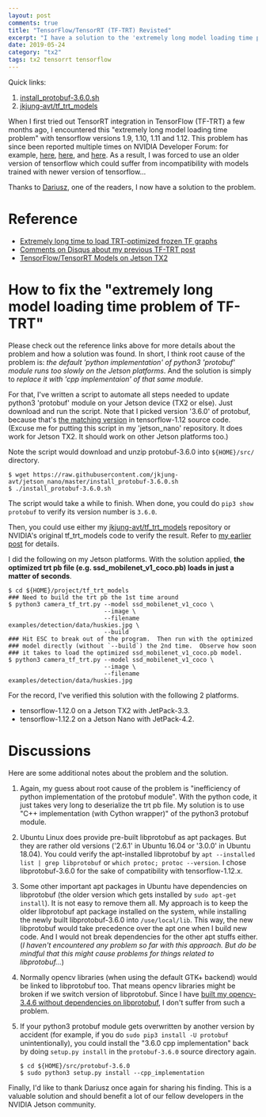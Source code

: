 ```yaml
---
layout: post
comments: true
title: "TensorFlow/TensorRT (TF-TRT) Revisted"
excerpt: "I have a solution to the 'extremely long model loading time problem' of TF-TRT now!"
date: 2019-05-24
category: "tx2"
tags: tx2 tensorrt tensorflow
---
```


Quick links:
1. [install_protobuf-3.6.0.sh](https://github.com/jkjung-avt/jetson_nano/blob/master/install_protobuf-3.6.0.sh)
2. [jkjung-avt/tf_trt_models](https://github.com/jkjung-avt/tf_trt_models)

When I first tried out TensorRT integration in TensorFlow (TF-TRT) a few months ago, I encountered this "extremely long model loading time problem" with tensorflow versions 1.9, 1.10, 1.11 and 1.12.  This problem has since been reported multiple times on NVIDIA Developer Forum: for example, [here](https://devtalk.nvidia.com/default/topic/1037019/jetson-tx2/tensorflow-object-detection-and-image-classification-accelerated-for-nvidia-jetson/post/5281960/#5281960), [here](https://devtalk.nvidia.com/default/topic/1046492/tensorrt/extremely-long-time-to-load-trt-optimized-frozen-tf-graphs/), and [here](https://devtalk.nvidia.com/default/topic/1051546/optimizing-tf-trt-load-time/).  As a result, I was forced to use an older version of tensorflow which could suffer from incompatibility with models trained with newer version of tensorflow...

Thanks to [Dariusz](https://jkjung-avt.github.io/tf-trt-models/#comment-4290171498), one of the readers, I now have a solution to the problem.

# Reference

* [Extremely long time to load TRT-optimized frozen TF graphs](https://devtalk.nvidia.com/default/topic/1046492/tensorrt/extremely-long-time-to-load-trt-optimized-frozen-tf-graphs/)
* [Comments on Disqus about my previous TF-TRT post](https://jkjung-avt.github.io/tf-trt-models/#comment-4290171498)
* [TensorFlow/TensorRT Models on Jetson TX2](https://jkjung-avt.github.io/tf-trt-models/)

# How to fix the "extremely long model loading time problem of TF-TRT"

Please check out the reference links above for more details about the problem and how a solution was found.  In short, I think root cause of the problem is: *the default 'python implementation' of python3 'protobuf' module runs too slowly on the Jetson platforms*.  And the solution is simply to *replace it with 'cpp implementaion' of that same module*.

For that, I've written a script to automate all steps needed to update python3 'protobuf' module on your Jetson device (TX2 or else).  Just download and run the script.  Note that I picked version '3.6.0' of protobuf, because that's [the matching version](https://github.com/tensorflow/tensorflow/blob/r1.12/tensorflow/workspace.bzl#L383) in tensorflow-1.12 source code.  (Excuse me for putting this script in my 'jetson_nano' repository.  It does work for Jetson TX2.  It should work on other Jetson platforms too.)

Note the script would download and unzip protobuf-3.6.0 into `${HOME}/src/` directory.

```shell
$ wget https://raw.githubusercontent.com/jkjung-avt/jetson_nano/master/install_protobuf-3.6.0.sh
$ ./install_protobuf-3.6.0.sh
```

The script would take a while to finish.  When done, you could do `pip3 show protobuf` to verify its version number is `3.6.0`.

Then, you could use either my [jkjung-avt/tf_trt_models](https://github.com/jkjung-avt/tf_trt_models) repository or NVIDIA's original tf_trt_models code to verify the result.  Refer to [my earlier post](https://jkjung-avt.github.io/tf-trt-models/) for details.

I did the following on my Jetson platforms.  With the solution applied, **the optimized trt pb file (e.g. ssd_mobilenet_v1_coco.pb) loads in just a matter of seconds**.

```shell
$ cd ${HOME}/project/tf_trt_models
### Need to build the trt pb the 1st time around
$ python3 camera_tf_trt.py --model ssd_mobilenet_v1_coco \
                           --image \
                           --filename examples/detection/data/huskies.jpg \
                           --build
### Hit ESC to break out of the program.  Then run with the optimized
### model directly (without `--build`) the 2nd time.  Observe how soon
### it takes to load the optimized ssd_mobilenet_v1_coco.pb model.
$ python3 camera_tf_trt.py --model ssd_mobilenet_v1_coco \
                           --image \
                           --filename examples/detection/data/huskies.jpg
```

For the record, I've verified this solution with the following 2 platforms.

* tensorflow-1.12.0 on a Jetson TX2 with JetPack-3.3.
* tensorflow-1.12.2 on a Jetson Nano with JetPack-4.2.

# Discussions

Here are some additional notes about the problem and the solution.

1. Again, my guess about root cause of the problem is "inefficiency of python implementation of the protobuf module".  With the python code, it just takes very long to deserialize the trt pb file.  My solution is to use "C++ implementation (with Cython wrapper)" of the python3 protobuf module.

2. Ubuntu Linux does provide pre-built libprotobuf as apt packages.  But they are rather old versions ('2.6.1' in Ubuntu 16.04 or '3.0.0' in Ubuntu 18.04).  You could verify the apt-installed libprotobuf by `apt --installed list | grep libprotobuf` or `which protoc; protoc --version`.  I chose libprotobuf-3.6.0 for the sake of compatibility with tensorflow-1.12.x.

3. Some other important apt packages in Ubuntu have dependencies on libprotobuf (the older version which gets installed by `sudo apt-get install`).  It is not easy to remove them all.  My approach is to keep the older libprotobuf apt package installed on the system, while installing the newly built libprotobuf-3.6.0 into `/use/local/lib`.  This way, the new libprotobuf would take precedence over the apt one when I build new code.  And I would not break dependencies for the other apt stuffs either.  (*I haven't encountered any problem so far with this approach.  But do be mindful that this might cause problems for things related to libprotobuf...*)

4. Normally opencv libraries (when using the default GTK+ backend) would be linked to libprotobuf too.  That means opencv libraries might be broken if we switch version of libprotobuf.  Since I have [built my opencv-3.4.6 without dependencies on libprotobuf](https://jkjung-avt.github.io/opencv-on-nano/), I don't suffer from such a problem.

5. If your python3 protobuf module gets overwritten by another version by accident (for example, if you do `sudo pip3 install -U protobuf` unintentionally), you could install the "3.6.0 cpp implementation" back by doing `setup.py install` in the `protobuf-3.6.0` source directory again.

   ```shell
   $ cd ${HOME}/src/protobuf-3.6.0
   $ sudo python3 setup.py install --cpp_implementation
   ```

Finally, I'd like to thank Dariusz once again for sharing his finding.  This is a valuable solution and should benefit a lot of our fellow developers in the NVIDIA Jetson community.
